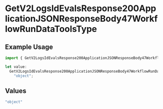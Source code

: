 # GetV2LogsIdEvalsResponse200ApplicationJSONResponseBody47WorkflowRunDataToolsType

## Example Usage

```typescript
import { GetV2LogsIdEvalsResponse200ApplicationJSONResponseBody47WorkflowRunDataToolsType } from "orq-poc-typescript-multi-env-version/models/operations";

let value:
  GetV2LogsIdEvalsResponse200ApplicationJSONResponseBody47WorkflowRunDataToolsType =
    "object";
```

## Values

```typescript
"object"
```